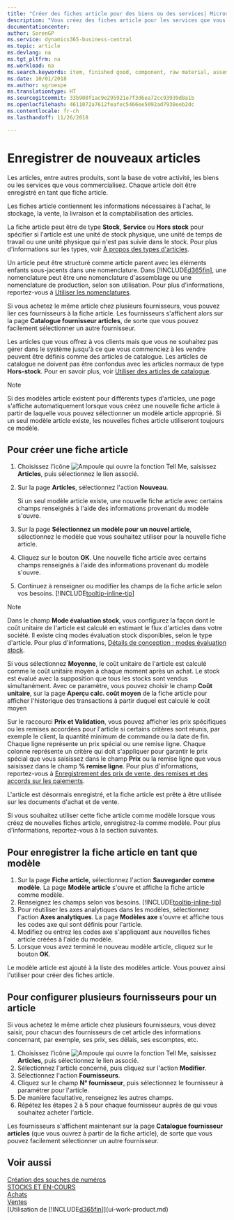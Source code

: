 ```yaml
---
title: "Créer des fiches article pour des biens ou des services| Microsoft Docs"
description: "Vous créez des fiches article pour les services que vous vendez en heures et pour les marchandises physiques, comme les éléments d'assemblage, les produits finis, les composants, ou les matières premières que vous vendez de votre stock."
documentationcenter: 
author: SorenGP
ms.service: dynamics365-business-central
ms.topic: article
ms.devlang: na
ms.tgt_pltfrm: na
ms.workload: na
ms.search.keywords: item, finished good, component, raw material, assembly item
ms.date: 10/01/2018
ms.author: sgroespe
ms.translationtype: HT
ms.sourcegitcommit: 33b900f1ac9e295921e7f3d6ea72cc93939d8a1b
ms.openlocfilehash: 4611072a7612feafec5466ee5092ad7938eeb2dc
ms.contentlocale: fr-ch
ms.lasthandoff: 11/26/2018

---
```

# <a name="register-new-items"></a>Enregistrer de nouveaux articles
Les articles, entre autres produits, sont la base de votre activité, les biens ou les services que vous commercialisez. Chaque article doit être enregistré en tant que fiche article.

Les fiches article contiennent les informations nécessaires à l'achat, le stockage, la vente, la livraison et la comptabilisation des articles.

La fiche article peut être de type **Stock**, **Service** ou **Hors stock** pour spécifier si l'article est une unité de stock physique, une unité de temps de travail ou une unité physique qui n'est pas suivie dans le stock. Pour plus d'informations sur les types, voir [À propos des types d'articles](inventory-about-item-types.md).

Un article peut être structuré comme article parent avec les éléments enfants sous-jacents dans une nomenclature. Dans [!INCLUDE[d365fin](includes/d365fin_md.md)], une nomenclature peut être une nomenclature d'assemblage ou une nomenclature de production, selon son utilisation. Pour plus d'informations, reportez-vous à [Utiliser les nomenclatures](inventory-how-work-BOMs.md).

Si vous achetez le même article chez plusieurs fournisseurs, vous pouvez lier ces fournisseurs à la fiche article. Les fournisseurs s'affichent alors sur la page **Catalogue fournisseur articles**, de sorte que vous pouvez facilement sélectionner un autre fournisseur.

Les articles que vous offrez à vos clients mais que vous ne souhaitez pas gérer dans le système jusqu'à ce que vous commenciez à les vendre peuvent être définis comme des articles de catalogue. Les articles de catalogue ne doivent pas être confondus avec les articles normaux de type **Hors-stock**. Pour en savoir plus, voir [Utiliser des articles de catalogue](inventory-how-work-nonstock-items.md).  

> [!NOTE]  
> Si des modèles article existent pour différents types d'articles, une page s'affiche automatiquement lorsque vous créez une nouvelle fiche article à partir de laquelle vous pouvez sélectionner un modèle article approprié. Si un seul modèle article existe, les nouvelles fiches article utiliseront toujours ce modèle.

## <a name="to-create-a-new-item-card"></a>Pour créer une fiche article
1. Choisissez l'icône ![Ampoule qui ouvre la fonction Tell Me](media/ui-search/search_small.png "Dites-moi ce que vous voulez faire"), saisissez **Articles**, puis sélectionnez le lien associé.  
2. Sur la page **Articles**, sélectionnez l'action **Nouveau**.

    Si un seul modèle article existe, une nouvelle fiche article avec certains champs renseignés à l'aide des informations provenant du modèle s'ouvre.
3. Sur la page **Sélectionnez un modèle pour un nouvel article**, sélectionnez le modèle que vous souhaitez utiliser pour la nouvelle fiche article.
4. Cliquez sur le bouton **OK**. Une nouvelle fiche article avec certains champs renseignés à l'aide des informations provenant du modèle s'ouvre.
5. Continuez à renseigner ou modifier les champs de la fiche article selon vos besoins. [!INCLUDE[tooltip-inline-tip](includes/tooltip-inline-tip_md.md)]

> [!NOTE]
> Dans le champ **Mode évaluation stock**, vous configurez la façon dont le coût unitaire de l'article est calculé en estimant le flux d'articles dans votre société. Il existe cinq modes évaluation stock disponibles, selon le type d'article. Pour plus d'informations, [Détails de conception : modes évaluation stock](design-details-costing-methods.md).
>
> Si vous sélectionnez **Moyenne**, le coût unitaire de l'article est calculé comme le coût unitaire moyen à chaque moment après un achat. Le stock est évalué avec la supposition que tous les stocks sont vendus simultanément. Avec ce paramètre, vous pouvez choisir le champ **Coût unitaire**, sur la page **Aperçu calc. coût moyen** de la fiche article pour afficher l'historique des transactions à partir duquel est calculé le coût moyen

Sur le raccourci **Prix et Validation**, vous pouvez afficher les prix spécifiques ou les remises accordées pour l'article si certains critères sont réunis, par exemple le client, la quantité minimum de commande ou la date de fin. Chaque ligne représente un prix spécial ou une remise ligne. Chaque colonne représente un critère qui doit s'appliquer pour garantir le prix spécial que vous saisissez dans le champ **Prix** ou la remise ligne que vous saisissez dans le champ **% remise ligne**. Pour plus d'informations, reportez-vous à [Enregistrement des prix de vente, des remises et des accords sur les paiements](sales-how-record-sales-price-discount-payment-agreements.md).

L'article est désormais enregistré, et la fiche article est prête à être utilisée sur les documents d'achat et de vente.

Si vous souhaitez utiliser cette fiche article comme modèle lorsque vous créez de nouvelles fiches article, enregistrez-la comme modèle. Pour plus d'informations, reportez-vous à la section suivantes.

## <a name="to-save-the-item-card-as-a-template"></a>Pour enregistrer la fiche article en tant que modèle
1. Sur la page **Fiche article**, sélectionnez l'action **Sauvegarder comme modèle**. La page **Modèle article** s'ouvre et affiche la fiche article comme modèle.
2. Renseignez les champs selon vos besoins. [!INCLUDE[tooltip-inline-tip](includes/tooltip-inline-tip_md.md)]
3. Pour réutiliser les axes analytiques dans les modèles, sélectionnez l'action **Axes analytiques**. La page **Modèles axe** s'ouvre et affiche tous les codes axe qui sont définis pour l'article.
4. Modifiez ou entrez les codes axe s'appliquant aux nouvelles fiches article créées à l'aide du modèle.
5. Lorsque vous avez terminé le nouveau modèle article, cliquez sur le bouton **OK**.

Le modèle article est ajouté à la liste des modèles article. Vous pouvez ainsi l'utiliser pour créer des fiches article.

## <a name="to-set-up-multiple-vendors-for-an-item"></a>Pour configurer plusieurs fournisseurs pour un article  
Si vous achetez le même article chez plusieurs fournisseurs, vous devez saisir, pour chacun des fournisseurs de cet article des informations concernant, par exemple, ses prix, ses délais, ses escomptes, etc.  

1.  Choisissez l'icône ![Ampoule qui ouvre la fonction Tell Me](media/ui-search/search_small.png "Dites-moi ce que vous voulez faire"), saisissez **Articles**, puis sélectionnez le lien associé.  
2.  Sélectionnez l'article concerné, puis cliquez sur l'action **Modifier**.  
3.  Sélectionnez l'action **Fournisseurs**.  
4.  Cliquez sur le champ **N° fournisseur**, puis sélectionnez le fournisseur à paramétrer pour l'article.  
5.  De manière facultative, renseignez les autres champs.  
6.  Répétez les étapes 2 à 5 pour chaque fournisseur auprès de qui vous souhaitez acheter l'article.

Les fournisseurs s'affichent maintenant sur la page **Catalogue fournisseur articles** (que vous ouvrez à partir de la fiche article), de sorte que vous pouvez facilement sélectionner un autre fournisseur.

## <a name="see-also"></a>Voir aussi
[Création des souches de numéros](ui-create-number-series.md)  
[STOCKS ET EN-COURS](inventory-manage-inventory.md)  
[Achats](purchasing-manage-purchasing.md)  
[Ventes](sales-manage-sales.md)  
[Utilisation de [!INCLUDE[d365fin](includes/d365fin_md.md)]](ui-work-product.md)

